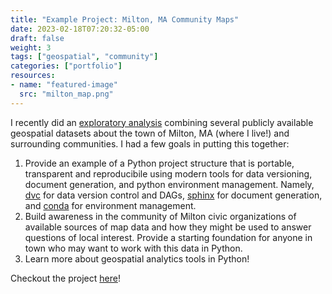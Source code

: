 ```yaml
---
title: "Example Project: Milton, MA Community Maps"
date: 2023-02-18T07:20:32-05:00
draft: false
weight: 3
tags: ["geospatial", "community"]
categories: ["portfolio"]
resources:
- name: "featured-image"
  src: "milton_map.png"
---
```


I recently did an [exploratory analysis](https://www.hashadatascience.com/milton_maps) combining several publicly 
available geospatial datasets about the town of Milton, MA (where I live!) and surrounding communities.  I had a few 
goals in putting this together:

1. Provide an example of a Python project structure that is portable, transparent and reproducibile using
   modern tools for data versioning, document generation, and python environment management.
   Namely, [dvc](https://dvc.org/) for data version control and DAGs, [sphinx](https://www.sphinx-doc.org/en/master)
   for document generation, and [conda](https://conda.io/) for environment management.
2. Build awareness in the community of Milton civic organizations of available sources of map data and
   how they might be used to answer questions of local interest.  Provide a starting foundation for
   anyone in town who may want to work with this data in Python.
3. Learn more about geospatial analytics tools in Python!

Checkout the project [here](https://www.hashadatascience.com/milton_maps)!